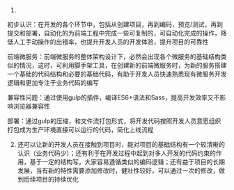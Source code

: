 1. 

初步认识：在开发的各个环节中，包括从创建项目，再到编码，预览/测试，再到提交和部署，自动化的为前端工程中完成一些可复制的，可自动化完成的操作，降低人工手动操作的出错率，也提升开发人员的开发体验，提升项目的可靠性

前端微服务：前端微服务的整体架构设计下，必然会出现各个微服务的基础结构类似的情况，这时，可利用脚手架工具，在创建新的前端微服务时，为新的服务搭建一个基础的代码结构和必要的基础代码，有助于开发人员快速熟悉现有微服务开发逻辑和更加专注于业务代码的编写

兼容性问题：通过使用gulp的插件，编译ES6+语法和Sass，提高开发效率又不影响浏览器兼容性

部署：通过gulp的压缩，和文件流打包形式，将开发代码按照开发人员意愿组织打包成为生产环境直接可以运行的代码，简化上线流程

2. 还可以让新的开发人员在接触到项目时，能对项目的基础结构有一个较清晰的认识（业务代码少）；还有利于在开发过程中起到对多人开发的代码约束的作用，基于一定的结构写，大家容易遵循类似的编码逻辑；还有益于项目的长期发展，当有新的特性需要添加修改时，健壮性较好，可以通过一次的修改，做到后续项目的持续优化